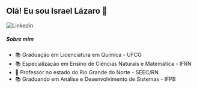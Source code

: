 ## Olá! Eu sou Israel Lázaro 👋


 ![Linkedin](https://img.shields.io/badge/Linkedin-blue?style=plastic&logo=Linkedin&labelColor=blue&link=https://www.linkedin.com/in/israel-lázaro-9a95a587/)

##### Sobre mim  
* :books:  Graduação em Licenciatura em Química - UFCG
* :books:  Especialização em Ensino de Ciências Naturais e Matemática - IFRN
* :school: Professor no estado do Rio Grande do Norte - SEEC/RN
* :books:  Graduando em Análise e Desenvolvimento de Sistemas - IFPB

<!--
**IsraelLazaro/IsraelLazaro** is a ✨ _special_ ✨ repository because its `README.md` (this file) appears on your GitHub profile.

Here are some ideas to get you started:

- 🔭 I’m currently working on ...
- 🌱 I’m currently learning ...
- 👯 I’m looking to collaborate on ...
- 🤔 I’m looking for help with ...
- 💬 Ask me about ...
- 📫 How to reach me: ...
- 😄 Pronouns: ...
- ⚡ Fun fact: ...
-->
